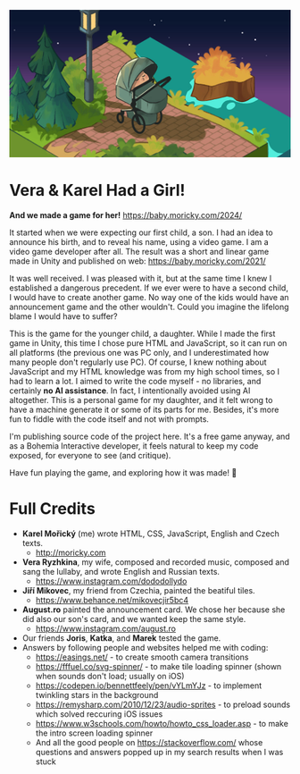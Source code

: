 ![Vera & Karel Had a Girl!](images/og_image.jpg)
# Vera & Karel Had a Girl!
__And we made a game for her!__
https://baby.moricky.com/2024/

It started when we were expecting our first child, a son. I had an idea to announce his birth, and to reveal his name, using a video game. I am a video game developer after all. The result was a short and linear game made in Unity and published on web: https://baby.moricky.com/2021/

It was well received. I was pleased with it, but at the same time I knew I established a dangerous precedent. If we ever were to have a second child, I would have to create another game. No way one of the kids would have an announcement game and the other wouldn't. Could you imagine the lifelong blame I would have to suffer?

This is the game for the younger child, a daughter. While I made the first game in Unity, this time I chose pure HTML and JavaScript, so it can run on all platforms (the previous one was PC only, and I underestimated how many people don't regularly use PC). Of course, I knew nothing about JavaScript and my HTML knowledge was from my high school times, so I had to learn a lot. I aimed to write the code myself - no libraries, and certainly **no AI assistance**. In fact, I intentionally avoided using AI altogether. This is a personal game for my daughter, and it felt wrong to have a machine generate it or some of its parts for me. Besides, it's more fun to fiddle with the code itself and not with prompts.

I'm publishing source code of the project here. It's a free game anyway, and as a Bohemia Interactive developer, it feels natural to keep my code exposed, for everyone to see (and critique).

Have fun playing the game, and exploring how it was made! 💙

# Full Credits
- **Karel Mořický** (me) wrote HTML, CSS, JavaScript, English and Czech texts.
  - http://moricky.com
- **Vera Ryzhkina**, my wife, composed and recorded music, composed and sang the lullaby, and wrote English and Russian texts.
  - https://www.instagram.com/dododollydo
- **Jiří Mikovec**, my friend from Czechia, painted the beatiful tiles.
  - https://www.behance.net/mikovecjir5bc4
- **August.ro** painted the announcement card. We chose her because she did also our son's card, and we wanted keep the same style.
  - https://www.instagram.com/august.ro
- Our friends **Joris**, **Katka**, and **Marek** tested the game.
- Answers by following people and websites helped me with coding:
  - https://easings.net/ - to create smooth camera transitions
  - https://fffuel.co/svg-spinner/ - to make tile loading spinner (shown when sounds don't load; usually on iOS)
  - https://codepen.io/bennettfeely/pen/vYLmYJz - to implement twinkling stars in the background
  - https://remysharp.com/2010/12/23/audio-sprites - to preload sounds which solved reccuring iOS issues
  - https://www.w3schools.com/howto/howto_css_loader.asp - to make the intro screen loading spinner
  - And all the good people on https://stackoverflow.com/ whose questions and answers popped up in my search results when I was stuck